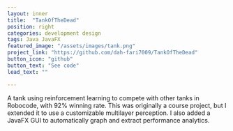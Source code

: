 ```yaml
---
layout: inner
title:  "TankOfTheDead"
position: right
categories: development design
tags: Java JavaFX 
featured_image: "/assets/images/tank.png"
project_link: "https://github.com/dah-fari7009/TankOfTheDead"
button_icon: "github"
button_text: "See code"
lead_text: ""

---
```

<!-- TODO ADD DEMO AFTER CLEANUP AND GETTING CODE TO RUN -->
A tank using reinforcement learning to compete with other tanks in Robocode, with 92% winning rate. This was originally a course project, but I extended it to use a customizable multilayer perception. I also added a JavaFX GUI to automatically graph and extract performance analytics.
